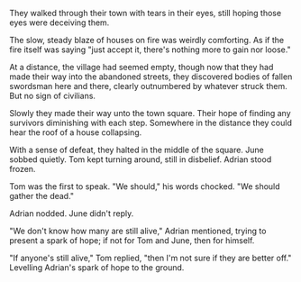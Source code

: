 They walked through their town with tears in their eyes, still hoping those eyes were deceiving them.

The slow, steady blaze of houses on fire was weirdly comforting. As if the fire itself was saying "just accept it, there's nothing more to gain nor loose."

At a distance, the village had seemed empty, though now that they had made their way into the abandoned streets, they discovered bodies of fallen swordsman here and there, clearly outnumbered by whatever struck them. But no sign of civilians.

Slowly they made their way unto the town square. Their hope of finding any survivors diminishing with each step. Somewhere in the distance they could hear the roof of a house collapsing. 

With a sense of defeat, they halted in the middle of the square. June sobbed quietly. Tom kept turning around, still in disbelief. Adrian stood frozen. 

Tom was the first to speak. "We should," his words chocked. "We should gather the dead." 

Adrian nodded. June didn't reply.

"We don't know how many are still alive," Adrian mentioned, trying to present a spark of hope; if not for Tom and June, then for himself.

"If anyone's still alive," Tom replied, "then I'm not sure if they are better off." Levelling Adrian's spark of hope to the ground.